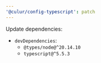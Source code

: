 ```yaml
---
'@culur/config-typescript': patch
---
```


Update dependencies:

- `devDependencies`:
  - `@types/node@^20.14.10`
  - `typescript@^5.5.3`
